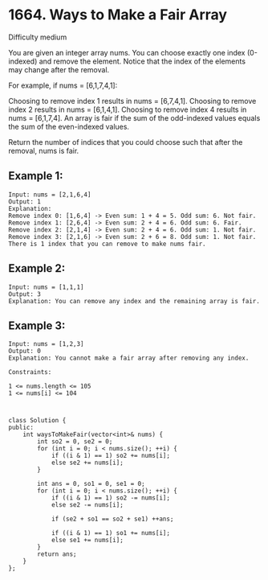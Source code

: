 # 1664. Ways to Make a Fair Array
Difficulty medium

You are given an integer array nums. You can choose exactly one index (0-indexed) and remove the element. Notice that the index of the elements may change after the removal.

For example, if nums = [6,1,7,4,1]:

Choosing to remove index 1 results in nums = [6,7,4,1].
Choosing to remove index 2 results in nums = [6,1,4,1].
Choosing to remove index 4 results in nums = [6,1,7,4].
An array is fair if the sum of the odd-indexed values equals the sum of the even-indexed values.

Return the number of indices that you could choose such that after the removal, nums is fair.


## Example 1:
```
Input: nums = [2,1,6,4]
Output: 1
Explanation:
Remove index 0: [1,6,4] -> Even sum: 1 + 4 = 5. Odd sum: 6. Not fair.
Remove index 1: [2,6,4] -> Even sum: 2 + 4 = 6. Odd sum: 6. Fair.
Remove index 2: [2,1,4] -> Even sum: 2 + 4 = 6. Odd sum: 1. Not fair.
Remove index 3: [2,1,6] -> Even sum: 2 + 6 = 8. Odd sum: 1. Not fair.
There is 1 index that you can remove to make nums fair.
```


## Example 2:
```
Input: nums = [1,1,1]
Output: 3
Explanation: You can remove any index and the remaining array is fair.
```


## Example 3:
```
Input: nums = [1,2,3]
Output: 0
Explanation: You cannot make a fair array after removing any index.
```


```
Constraints:

1 <= nums.length <= 105
1 <= nums[i] <= 104
```


#
```
class Solution {
public:
    int waysToMakeFair(vector<int>& nums) {
        int so2 = 0, se2 = 0;
        for (int i = 0; i < nums.size(); ++i) {
            if ((i & 1) == 1) so2 += nums[i];
            else se2 += nums[i];
        }

        int ans = 0, so1 = 0, se1 = 0;
        for (int i = 0; i < nums.size(); ++i) {
            if ((i & 1) == 1) so2 -= nums[i];
            else se2 -= nums[i];

            if (se2 + so1 == so2 + se1) ++ans;

            if ((i & 1) == 1) so1 += nums[i];
            else se1 += nums[i];
        }
        return ans;
    }
};
```
